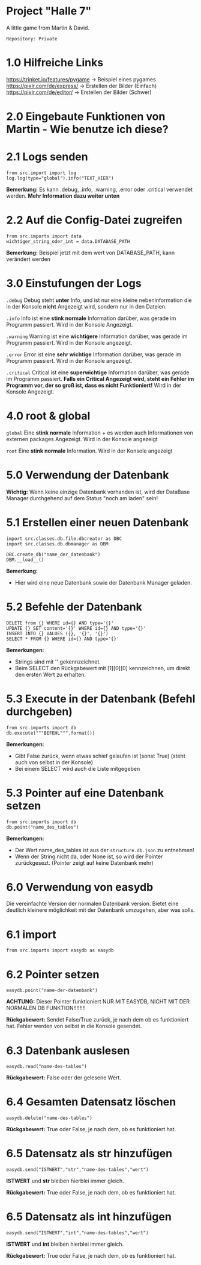 # Project "Halle 7"
A little game from Martin & David.

`Repository: Private`


# 1.0 Hilfreiche Links
https://trinket.io/features/pygame -> Beispiel eines pygames
https://pixlr.com/de/express/ -> Erstellen der Bilder (Einfach)
https://pixlr.com/de/editor/ -> Erstellen der Bilder (Schwer)

# 2.0 Eingebaute Funktionen von Martin - Wie benutze ich diese?

# 2.1 Logs senden
```
from src.import import log
log.log(type="global").info("TEXT_HIER")
```
**Bemerkung:** Es kann .debug, .info, .warning, .error oder .critical verwendet werden. **Mehr Information dazu weiter unten**

# 2.2 Auf die Config-Datei zugreifen 
```
from src.imports import data
wichtiger_string_oder_int = data.DATABASE_PATH
```
**Bemerkung:** Beispiel jetzt mit dem wert von DATABASE_PATH, kann verändert werden

# 3.0 Einstufungen der Logs

`.debug`
Debug steht **unter** Info, und ist nur eine kleine nebeninformation die in der Konsole **nicht** Angezeigt wird, sondern nur in den Dateien.

`.info`
Info ist eine **stink normale** Information darüber, was gerade im Programm passiert. Wird in der Konsole Angezeigt.

`.warning`
Warning ist eine **wichtigere** Information darüber, was gerade im Programm passiert. Wird in der Konsole angezeigt.

`.error`
Error ist eine **sehr wichtige** Information darüber, was gerade im Programm passiert. Wird in der Konsole angezeigt.

`.critical`
Critical ist eine **superwichtige** Information darüber, was gerade im Programm passiert. **Falls ein Critical Angezeigt wird, steht ein Fehler im Programm vor, der so groß ist, dass es nicht Funktioniert!** Wird in der Konsole Angezeigt.

# 4.0 root & global

`global`
Eine **stink normale** Information + es werden auch Informationen von externen packages Angezeigt. Wird in der Konsole angezeigt

`root`
Eine **stink normale** Information. Wird in der Konsole angezeigt

# 5.0 Verwendung der Datenbank

**Wichtig:** Wenn keine einzige Datenbank vorhanden ist, wird der DataBase Manager durchgehend auf dem Status "noch am laden" sein!

# 5.1 Erstellen einer neuen Datenbank
```
import src.classes.db.file.dbcreator as DBC
import src.classes.db.dbmanager as DBM

DBC.create_db("name_der_datenbank")
DBM.__load__()
```
**Bemerkung:** 
- Hier wird eine neue Datenbank sowie der Datenbank Manager geladen.

# 5.2 Befehle der Datenbank
```
DELETE from {} WHERE id={} AND type='{}'
UPDATE {} SET content='{}' WHERE id={} AND type='{}'
INSERT INTO {} VALUES ({}, '{}', '{}')
SELECT * FROM {} WHERE id={} AND type='{}'
```
**Bemerkungen:** 
- Strings sind mit '' gekennzeichnet.
- Beim SELECT den Rückgabewert mit [1][0][0] kennzeichnen, um direkt den ersten Wert zu erhalten.

# 5.3 Execute in der Datenbank (Befehl durchgeben)
```
from src.imports import db
db.execute("""BEFEHL""".format())
```
**Bemerkungen:**
- Gibt False zurück, wenn etwas schief gelaufen ist (sonst True) (steht auch von selbst in der Konsole)
- Bei einem SELECT wird auch die Liste mitgegeben

# 5.3 Pointer auf eine Datenbank setzen
```
from src.imports import db
db.point("name_des_tables")
```
**Bemerkungen:**
- Der Wert name_des_tables ist aus der `structure.db.json` zu entnehmen!
- Wenn der String nicht da, oder None ist, so wird der Pointer zurückgesezt. (Pointer zeigt auf keine Datenbank mehr)

# 6.0 Verwendung von easydb

Die vereinfachte Version der normalen Datenbank version.
Bietet eine deutlich kleinere möglichkeit mit der Datenbank umzugehen, aber was solls.

# 6.1 import
```
from src.imports import easydb as easydb
```

# 6.2 Pointer setzen
```
easydb.point("name-der-datenbank")
```
**ACHTUNG:** Dieser Pointer funktioniert NUR MIT EASYDB, NICHT MIT DER NORMALEN DB FUNKTION!!!!!!!!

**Rückgabewert:** Sendet False/True zurück, je nach dem ob es funktioniert hat. Fehler werden von selbst in die Konsole gesendet.

# 6.3 Datenbank auslesen
```
easydb.read("name-des-tables")
```

**Rückgabewert:** False oder der gelesene Wert.

# 6.4 Gesamten Datensatz löschen

```
easydb.delete("name-des-tables")
```

**Rückgabewert:** True oder False, je nach dem, ob es funktioniert hat.

# 6.5 Datensatz als str hinzufügen

```
easydb.send("ISTWERT","str","name-des-tables","wert")
```
**ISTWERT** und **str** bleiben hierblei immer gleich.

**Rückgabewert:** True oder False, je nach dem, ob es funktioniert hat.

# 6.5 Datensatz als int hinzufügen

```
easydb.send("ISTWERT","int","name-des-tables","wert")
```
**ISTWERT** und **int** bleiben hierblei immer gleich.

**Rückgabewert:** True oder False, je nach dem, ob es funktioniert hat.
